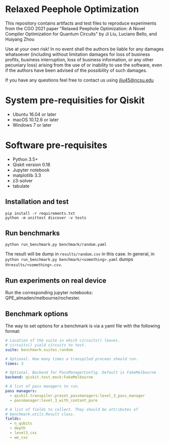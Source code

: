 # Relaxed Peephole Optimization
This repository contains artifacts and test files to reproduce experiments from the CGO 2021 paper "Relaxed Peephole Optimization: A Novel Compiler Optimization for Quantum Circuits" by Ji Liu, Luciano Bello, and Huiyang Zhou


Use at your own risk! In no event shall the authors be liable for any damages whatsoever (including without limitation damages for loss of business profits, business interruption, loss of business information, or any other pecuniary loss) arising from the use of or inability to use the software, even if the authors have been advised of the possibility of such damages.

If you have any questions feel free to contact us using jliu45@ncsu.edu

System pre-requisities for Qiskit
========================
* Ubuntu 16.04 or later
* macOS 10.12.6 or later
* Windows 7 or later

Software pre-requisites
=======================

* Python 3.5+
* Qiskit version 0.18
* Jupyter notebook
* matplotlib 3.3
* z3-solver
* tabulate

## Installation and test

```
pip install -r requirements.txt
python -m unittest discover -v tests
```

## Run benchmarks

```
python run_benchmark.py benchmark/random.yaml
```

The result will be dump in `results/random.csv` in this case. In general, in 
`python run_benchmark.py benchmark/<something>.yaml` dumps in`results/<something>.csv`.

## Run experiments on real device

Run the corresponding jupyter notebooks: QPE_almaden/melbourne/rochester.

## Benchmark options

The way to set options for a benchmark is via a yaml file with the following format:

```yaml
# Location of the suite in which circuits() leaves.
# circuits() yield circuits to test. 
suite: benchmark.suites.random

# Optional. How many times a transpiled procees should run. 
times: 3

# Optional. Backend for PassManagerConfig. Default is FakeMelbourne
backend: qiskit.test.mock:FakeMelbourne

# A list of pass managers to run. 
pass managers:
  - qiskit.transpiler.preset_passmanagers:level_3_pass_manager
  - passmanager:level_3_with_contant_pure

# A list of fields to collect. They should be attributes of
# benchmark.utils.Result class.
fields:
  - n_qubits
  - depth
  - level3_cxs
  - we_cxs
```
